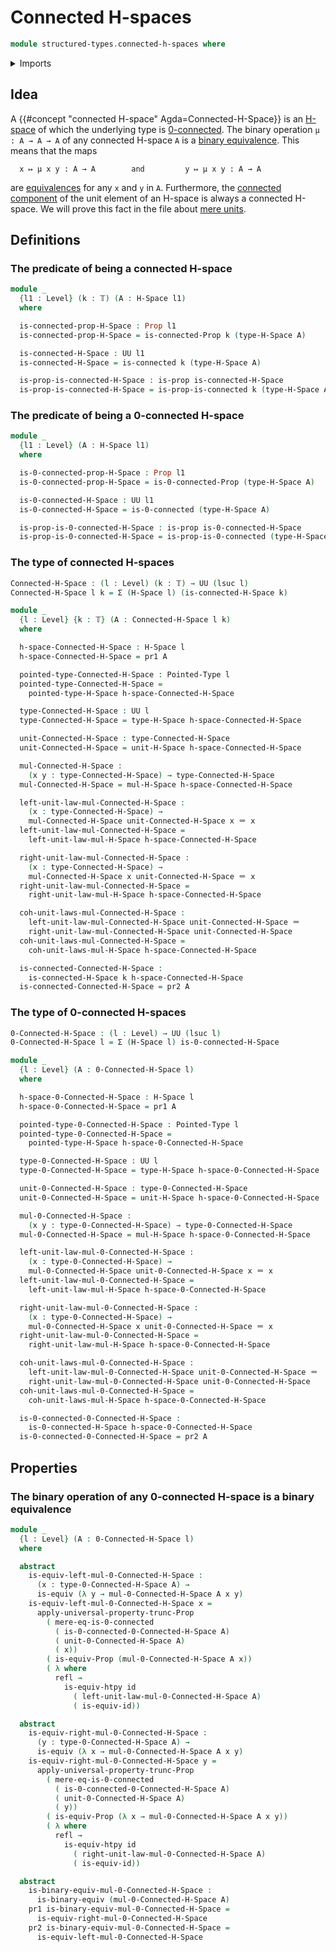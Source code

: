 # Connected H-spaces

```agda
module structured-types.connected-h-spaces where
```

<details><summary>Imports</summary>

```agda
open import foundation.0-connected-types
open import foundation.binary-equivalences
open import foundation.connected-types
open import foundation.dependent-pair-types
open import foundation.equivalences
open import foundation.function-types
open import foundation.identity-types
open import foundation.propositional-truncations
open import foundation.propositions
open import foundation.truncation-levels
open import foundation.universe-levels

open import structured-types.h-spaces
open import structured-types.pointed-types
```

</details>

## Idea

A {{#concept "connected H-space" Agda=Connected-H-Space}} is an [H-space](structured-types.h-spaces.md) of which the underlying type is [0-connected](foundation.0-connected-types.md). The binary operation `μ : A → A → A` of any connected H-space `A` is a [binary equivalence](foundation.binary-equivalences.md). This means that the maps

```text
  x ↦ μ x y : A → A        and         y ↦ μ x y : A → A
```

are [equivalences](foundation-core.equivalences.md) for any `x` and `y` in `A`. Furthermore, the [connected component](foundation.connected-components.md) of the unit element of an H-space is always a connected H-space. We will prove this fact in the file about [mere units](structured-types.mere-units-h-spaces.md).

## Definitions

### The predicate of being a connected H-space

```agda
module _
  {l1 : Level} (k : 𝕋) (A : H-Space l1)
  where

  is-connected-prop-H-Space : Prop l1
  is-connected-prop-H-Space = is-connected-Prop k (type-H-Space A)

  is-connected-H-Space : UU l1
  is-connected-H-Space = is-connected k (type-H-Space A)

  is-prop-is-connected-H-Space : is-prop is-connected-H-Space
  is-prop-is-connected-H-Space = is-prop-is-connected k (type-H-Space A)
```

### The predicate of being a 0-connected H-space

```agda
module _
  {l1 : Level} (A : H-Space l1)
  where

  is-0-connected-prop-H-Space : Prop l1
  is-0-connected-prop-H-Space = is-0-connected-Prop (type-H-Space A)

  is-0-connected-H-Space : UU l1
  is-0-connected-H-Space = is-0-connected (type-H-Space A)

  is-prop-is-0-connected-H-Space : is-prop is-0-connected-H-Space
  is-prop-is-0-connected-H-Space = is-prop-is-0-connected (type-H-Space A)
```

### The type of connected H-spaces

```agda
Connected-H-Space : (l : Level) (k : 𝕋) → UU (lsuc l)
Connected-H-Space l k = Σ (H-Space l) (is-connected-H-Space k)

module _
  {l : Level} {k : 𝕋} (A : Connected-H-Space l k)
  where

  h-space-Connected-H-Space : H-Space l
  h-space-Connected-H-Space = pr1 A

  pointed-type-Connected-H-Space : Pointed-Type l
  pointed-type-Connected-H-Space =
    pointed-type-H-Space h-space-Connected-H-Space

  type-Connected-H-Space : UU l
  type-Connected-H-Space = type-H-Space h-space-Connected-H-Space

  unit-Connected-H-Space : type-Connected-H-Space
  unit-Connected-H-Space = unit-H-Space h-space-Connected-H-Space

  mul-Connected-H-Space :
    (x y : type-Connected-H-Space) → type-Connected-H-Space
  mul-Connected-H-Space = mul-H-Space h-space-Connected-H-Space

  left-unit-law-mul-Connected-H-Space :
    (x : type-Connected-H-Space) →
    mul-Connected-H-Space unit-Connected-H-Space x ＝ x
  left-unit-law-mul-Connected-H-Space =
    left-unit-law-mul-H-Space h-space-Connected-H-Space

  right-unit-law-mul-Connected-H-Space :
    (x : type-Connected-H-Space) →
    mul-Connected-H-Space x unit-Connected-H-Space ＝ x
  right-unit-law-mul-Connected-H-Space =
    right-unit-law-mul-H-Space h-space-Connected-H-Space

  coh-unit-laws-mul-Connected-H-Space :
    left-unit-law-mul-Connected-H-Space unit-Connected-H-Space ＝
    right-unit-law-mul-Connected-H-Space unit-Connected-H-Space
  coh-unit-laws-mul-Connected-H-Space =
    coh-unit-laws-mul-H-Space h-space-Connected-H-Space

  is-connected-Connected-H-Space :
    is-connected-H-Space k h-space-Connected-H-Space
  is-connected-Connected-H-Space = pr2 A
```

### The type of 0-connected H-spaces

```agda
0-Connected-H-Space : (l : Level) → UU (lsuc l)
0-Connected-H-Space l = Σ (H-Space l) is-0-connected-H-Space

module _
  {l : Level} (A : 0-Connected-H-Space l)
  where

  h-space-0-Connected-H-Space : H-Space l
  h-space-0-Connected-H-Space = pr1 A

  pointed-type-0-Connected-H-Space : Pointed-Type l
  pointed-type-0-Connected-H-Space =
    pointed-type-H-Space h-space-0-Connected-H-Space

  type-0-Connected-H-Space : UU l
  type-0-Connected-H-Space = type-H-Space h-space-0-Connected-H-Space

  unit-0-Connected-H-Space : type-0-Connected-H-Space
  unit-0-Connected-H-Space = unit-H-Space h-space-0-Connected-H-Space

  mul-0-Connected-H-Space :
    (x y : type-0-Connected-H-Space) → type-0-Connected-H-Space
  mul-0-Connected-H-Space = mul-H-Space h-space-0-Connected-H-Space

  left-unit-law-mul-0-Connected-H-Space :
    (x : type-0-Connected-H-Space) →
    mul-0-Connected-H-Space unit-0-Connected-H-Space x ＝ x
  left-unit-law-mul-0-Connected-H-Space =
    left-unit-law-mul-H-Space h-space-0-Connected-H-Space

  right-unit-law-mul-0-Connected-H-Space :
    (x : type-0-Connected-H-Space) →
    mul-0-Connected-H-Space x unit-0-Connected-H-Space ＝ x
  right-unit-law-mul-0-Connected-H-Space =
    right-unit-law-mul-H-Space h-space-0-Connected-H-Space

  coh-unit-laws-mul-0-Connected-H-Space :
    left-unit-law-mul-0-Connected-H-Space unit-0-Connected-H-Space ＝
    right-unit-law-mul-0-Connected-H-Space unit-0-Connected-H-Space
  coh-unit-laws-mul-0-Connected-H-Space =
    coh-unit-laws-mul-H-Space h-space-0-Connected-H-Space

  is-0-connected-0-Connected-H-Space :
    is-0-connected-H-Space h-space-0-Connected-H-Space
  is-0-connected-0-Connected-H-Space = pr2 A
```

## Properties

### The binary operation of any 0-connected H-space is a binary equivalence

```agda
module _
  {l : Level} (A : 0-Connected-H-Space l)
  where

  abstract
    is-equiv-left-mul-0-Connected-H-Space :
      (x : type-0-Connected-H-Space A) →
      is-equiv (λ y → mul-0-Connected-H-Space A x y)
    is-equiv-left-mul-0-Connected-H-Space x =
      apply-universal-property-trunc-Prop
        ( mere-eq-is-0-connected
          ( is-0-connected-0-Connected-H-Space A)
          ( unit-0-Connected-H-Space A)
          ( x))
        ( is-equiv-Prop (mul-0-Connected-H-Space A x))
        ( λ where
          refl →
            is-equiv-htpy id
              ( left-unit-law-mul-0-Connected-H-Space A)
              ( is-equiv-id))

  abstract
    is-equiv-right-mul-0-Connected-H-Space :
      (y : type-0-Connected-H-Space A) →
      is-equiv (λ x → mul-0-Connected-H-Space A x y)
    is-equiv-right-mul-0-Connected-H-Space y =
      apply-universal-property-trunc-Prop
        ( mere-eq-is-0-connected
          ( is-0-connected-0-Connected-H-Space A)
          ( unit-0-Connected-H-Space A)
          ( y))
        ( is-equiv-Prop (λ x → mul-0-Connected-H-Space A x y))
        ( λ where
          refl →
            is-equiv-htpy id
              ( right-unit-law-mul-0-Connected-H-Space A)
              ( is-equiv-id))

  abstract
    is-binary-equiv-mul-0-Connected-H-Space :
      is-binary-equiv (mul-0-Connected-H-Space A)
    pr1 is-binary-equiv-mul-0-Connected-H-Space =
      is-equiv-right-mul-0-Connected-H-Space
    pr2 is-binary-equiv-mul-0-Connected-H-Space =
      is-equiv-left-mul-0-Connected-H-Space
```
